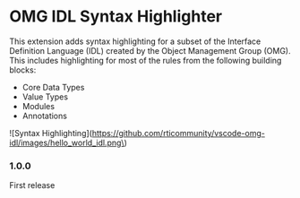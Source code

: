 # OMG IDL Syntax Highlighter

This extension adds syntax highlighting for a subset of the Interface Definition Language (IDL) created by the Object Management Group (OMG). This includes highlighting for most of the rules from the following building blocks:

* Core Data Types
* Value Types
* Modules
* Annotations

\!\[Syntax Highlighting\]\(https://github.com/rticommunity/vscode-omg-idl/images/hello_world_idl.png\)


### 1.0.0
First release
